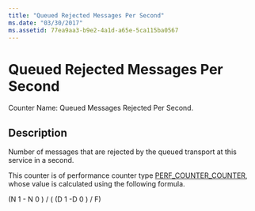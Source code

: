 ```yaml
---
title: "Queued Rejected Messages Per Second"
ms.date: "03/30/2017"
ms.assetid: 77ea9aa3-b9e2-4a1d-a65e-5ca115ba0567
---
```

# Queued Rejected Messages Per Second
Counter Name: Queued Messages Rejected Per Second.  
  
## Description  
 Number of messages that are rejected by the queued transport at this service in a second.  
  
 This counter is of performance counter type [PERF_COUNTER_COUNTER](https://docs.microsoft.com/previous-versions/windows/it-pro/windows-server-2003/cc740048(v=ws.10)), whose value is calculated using the following formula.  
  
 (N 1 - N 0 ) / ( (D 1 -D 0 ) / F)
